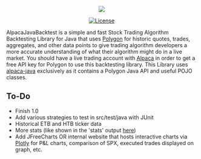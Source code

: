 <p align="center"><img src="https://i.imgur.com/TltWc5R.png"></p>
<p align="center">
<a href="https://github.com/Petersoj/AlpacaJavaBacktest"><img src="https://img.shields.io/github/license/Petersoj/AlpacaJavaBacktest.svg" alt="License"></a>
</p>

AlpacaJavaBacktest is a simple and fast Stock Trading Algorithm Backtesting Library for Java that uses <a href="https://polygon.io/">Polygon</a> for historic quotes, trades, aggregates, and other data points to give trading algorithm developers a more accurate understanding of what their algorithm might do in a live market. You should have a live trading account with <a href="https://alpaca.markets">Alpaca</a> in order to get a free API key for Polygon to use this backtesting library. This Library uses <a href="https://github.com/mainstringargs/alpaca-java">alpaca-java</a> exclusively as it contains a Polygon Java API and useful POJO classes.

## To-Do
* Finish 1.0
* Add various strategies to test in src/test/java with JUnit
* Historical ETB and HTB ticker data
* More stats (like shown in the 'stats' output [here](http://pmorissette.github.io/bt/index.html#a-quick-example))
* Add JFreeCharts OR internal website that hosts interactive charts via [Plotly](https://plot.ly/javascript/) for P&L charts, comparison of SPX, executed trades displayed on graph, etc.
